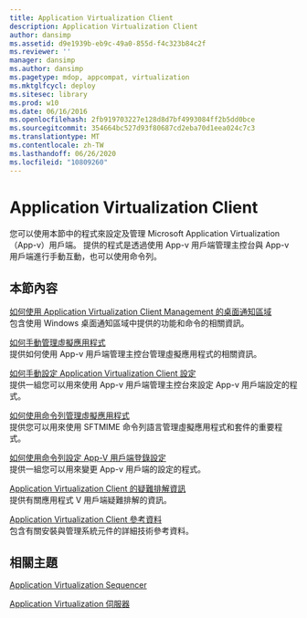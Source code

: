 ```yaml
---
title: Application Virtualization Client
description: Application Virtualization Client
author: dansimp
ms.assetid: d9e1939b-eb9c-49a0-855d-f4c323b84c2f
ms.reviewer: ''
manager: dansimp
ms.author: dansimp
ms.pagetype: mdop, appcompat, virtualization
ms.mktglfcycl: deploy
ms.sitesec: library
ms.prod: w10
ms.date: 06/16/2016
ms.openlocfilehash: 2fb919703227e128d8d7bf4993084ff2b5dd0bce
ms.sourcegitcommit: 354664bc527d93f80687cd2eba70d1eea024c7c3
ms.translationtype: MT
ms.contentlocale: zh-TW
ms.lasthandoff: 06/26/2020
ms.locfileid: "10809260"
---
```

# Application Virtualization Client


您可以使用本節中的程式來設定及管理 Microsoft Application Virtualization （App-v）用戶端。 提供的程式是透過使用 App-v 用戶端管理主控台與 App-v 用戶端進行手動互動，也可以使用命令列。

## 本節內容


<a href="" id="how-to-use-the-desktop-notification-area-for-application-virtualization-client-management"></a>[如何使用 Application Virtualization Client Management 的桌面通知區域](how-to-use-the-desktop-notification-area-for-application-virtualization-client-management.md)  
包含使用 Windows 桌面通知區域中提供的功能和命令的相關資訊。

<a href="" id="how-to-manage-virtual-applications-manually"></a>[如何手動管理虛擬應用程式](how-to-manage-virtual-applications-manually.md)  
提供如何使用 App-v 用戶端管理主控台管理虛擬應用程式的相關資訊。

<a href="" id="how-to-configure-the-application-virtualization-client-settings-manually"></a>[如何手動設定 Application Virtualization Client 設定](how-to-configure-the-application-virtualization-client-settings-manually.md)  
提供一組您可以用來使用 App-v 用戶端管理主控台來設定 App-v 用戶端設定的程式。

<a href="" id="how-to-manage-virtual-applications-by-using-the-command-line"></a>[如何使用命令列管理虛擬應用程式](how-to-manage-virtual-applications-by-using-the-command-line.md)  
提供您可以用來使用 SFTMIME 命令列語言管理虛擬應用程式和套件的重要程式。

<a href="" id="how-to-configure-the-app-v-client-registry-settings-by-using-the-command-line"></a>[如何使用命令列設定 App-V 用戶端登錄設定](how-to-configure-the-app-v-client-registry-settings-by-using-the-command-line.md)  
提供一組您可以用來變更 App-v 用戶端的設定的程式。

<a href="" id="troubleshooting-information-for-the-application-virtualization-client"></a>[Application Virtualization Client 的疑難排解資訊](troubleshooting-information-for-the-application-virtualization-client.md)  
提供有關應用程式 V 用戶端疑難排解的資訊。

<a href="" id="application-virtualization-client-reference"></a>[Application Virtualization Client 參考資料](application-virtualization-client-reference.md)  
包含有關安裝與管理系統元件的詳細技術參考資料。

## 相關主題


[Application Virtualization Sequencer](application-virtualization-sequencer.md)

[Application Virtualization 伺服器](application-virtualization-server.md)

 

 





